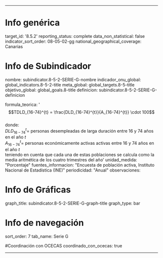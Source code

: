 ---

# Info genérica
target_id: '8.5.2'
reporting_status: complete
data_non_statistical: false
indicator_sort_order: 08-05-02-gg
national_geographical_coverage: Canarias

# Info de Subindicador
nombre: subindicator.8-5-2-SERIE-G-nombre
indicador_onu_global: global_indicators.8-5-2-title
meta_global: global_targets.8-5-title
objetivo_global: global_goals.8-title
definicion: subindicator.8-5-2-SERIE-G-definicion

formula_teorica: '$$TDLD_{16-74}^{t} = \frac{DLD_{16-74}^{t}}{A_{16-74}^{t}} \cdot 100$$ <br>
donde: <br>
$DLD_{16-74}^{t} =$ personas desempleadas de larga duración entre 16 y 74 años en el año $t$ <br>
$A_{16-74}^{t} =$ personas económicamente activas activas entre 16 y 74 años en el año $t$ <br>
teniendo en cuenta que cada una de estas poblaciones se calcula como la media aritmética de los cuatro trimestres del año'
unidad_medida: "Porcentaje"
fuentes_informacion: "Encuesta de población activa, Instituto Nacional de Estadística (INE)"
periodicidad: "Anual"
observaciones: 

# Info de Gráficas
graph_title: subindicator.8-5-2-SERIE-G-graph-title
graph_type: bar

# Info de navegación
sort_order: 7
tab_name: Serie G

#Coordinación con OCECAS
coordinado_con_ocecas: true

---